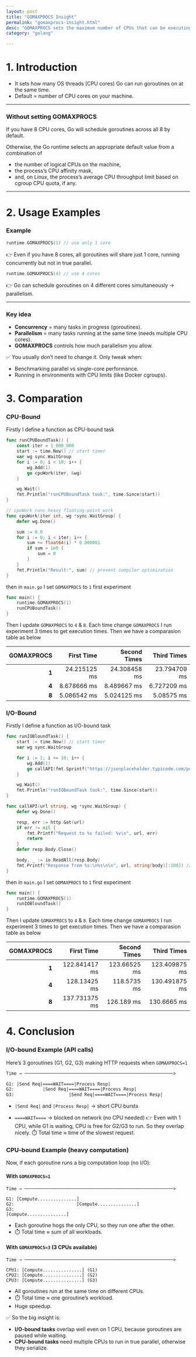 ```yaml
---
layout: post
title: "GOMAXPROCS Insight"
permalink: "gomaxprocs-insight.html"
desc: "GOMAXPROCS sets the maximum number of CPUs that can be executing simultaneously and returns the previous setting. If n < 1, it does not change the current setting."
category: "golang"

---
```


# 1. Introduction
- It sets how many OS threads (CPU cores) Go can run goroutines on at the same time.
- Default = number of CPU cores on your machine.

***

### Without setting GOMAXPROCS
If you have 8 CPU cores, Go will schedule goroutines across all 8 by default.

Otherwise, the Go runtime selects an appropriate default value from a combination of
- the number of logical CPUs on the machine,
- the process’s CPU affinity mask,
- and, on Linux, the process’s average CPU throughput limit based on cgroup CPU quota, if any.
***


# 2. Usage Examples
### Example

```go
runtime.GOMAXPROCS(1) // use only 1 core
```

👉 Even if you have 8 cores, all goroutines will share just 1 core, running concurrently but not in true parallel.

```go
runtime.GOMAXPROCS(4) // use 4 cores
```

👉 Go can schedule goroutines on 4 different cores simultaneously → parallelism.

***
### Key idea
- **Concurrency** = many tasks in progress (goroutines).
- **Parallelism** = many tasks running at the same time (needs multiple CPU cores).
- **GOMAXPROCS** controls how much parallelism you allow.

✅ You usually don’t need to change it.
Only tweak when:
- Benchmarking parallel vs single-core performance.
- Running in environments with CPU limits (like Docker cgroups).

# 3. Comparation
 
### CPU-Bound
Firstly I define a function as CPU-bound task
```go
func runCPUBoundTask() {
	const iter = 1_000_000
	start := time.Now() // start timer
	var wg sync.WaitGroup
	for i := 0; i < 10; i++ {
		wg.Add(1)
		go cpuWork(iter, &wg)
	}

	wg.Wait()
	fmt.Println("runCPUBoundTask took:", time.Since(start))
}

// cpuWork runs heavy floating-point work
func cpuWork(iter int, wg *sync.WaitGroup) {
	defer wg.Done()

	sum := 0.0
	for i := 0; i < iter; i++ {
		sum += float64(i) * 0.000001
		if sum > 1e9 {
			sum = 0
		}
	}
	fmt.Println("Result:", sum) // prevent compiler optimization
}
```

then in `main.go` I set `GOMAXPROCS` to `1` first experiment
```go
func main() {
	runtime.GOMAXPROCS(1)
	runCPUBoundTask()
}
```

Then I update `GOMAXPROCS` to `4` & `8`. Each time change `GOMAXPROCS` I run experiment 3 times to get execution times. Then we have a comparasion table as below

|        GOMAXPROCS|       First Time|      Second Times|     Third Times|
|-----------------:|----------------:|-----------------:|---------------:|
|             **1**|     24.215125 ms|      24.308458 ms|    23.794709 ms|
|             **4**|      8.678666 ms|       8.489667 ms|     6.727209 ms|
|             **8**|      5.086542 ms|       5.024125 ms|      5.08575 ms|

### I/O-Bound
Firstly I define a function as I/O-bound task
```go
func runIOBloundTask() {
	start := time.Now() // start timer
	var wg sync.WaitGroup

	for i := 1; i <= 10; i++ {
		wg.Add(1)
		go callAPI(fmt.Sprintf("https://jsonplaceholder.typicode.com/posts/%d", i), &wg)
	}

	wg.Wait()
	fmt.Println("runIOBoundTask took:", time.Since(start))
}

func callAPI(url string, wg *sync.WaitGroup) {
	defer wg.Done()

	resp, err := http.Get(url)
	if err != nil {
		fmt.Printf("Request to %s failed: %v\n", url, err)
		return
	}
	defer resp.Body.Close()

	body, _ := io.ReadAll(resp.Body)
	fmt.Printf("Response from %s:\n%s\n\n", url, string(body)[:100]) // Print first 100 chars
}
```

then in `main.go` I set `GOMAXPROCS` to `1` first experiment
```go
func main() {
	runtime.GOMAXPROCS(1)
	runIOBloundTask()
}
```

Then I update `GOMAXPROCS` to `4` & `8`. Each time change `GOMAXPROCS` I run experiment 3 times to get execution times. Then we have a comparasion table as below

|        GOMAXPROCS|       First Time|      Second Times|     Third Times|
|-----------------:|----------------:|-----------------:|---------------:|
|             **1**|    122.841417 ms|      123.66525 ms|   123.409875 ms|
|             **4**|     128.13425 ms|       118.5735 ms|   130.491875 ms|
|             **8**|    137.731375 ms|        126.189 ms|     130.6665 ms|


# 4. Conclusion
### I/O-bound Example (API calls)
Here’s 3 goroutines (G1, G2, G3) making HTTP requests when `GOMAXPROCS=1`
```perl
Time → ─────────────────────────────────────────────────────────>

G1: |Send Req|====WAIT====|Process Resp|
G2:           |Send Req|====WAIT====|Process Resp|
G3:                     |Send Req|====WAIT====|Process Resp|
```
- `|Send Req|` and `|Process Resp|` → short CPU bursts

- `====WAIT====` → blocked on network (no CPU needed)
👉 Even with 1 CPU, while G1 is waiting, CPU is free for G2/G3 to run.
So they overlap nicely.
⏱️ Total time ≈ time of the slowest request.

### CPU-bound Example (heavy computation)
Now, if each goroutine runs a big computation loop (no I/O):

#### With `GOMAXPROCS=1`
```less
Time → ─────────────────────────────────────────────────────────>

G1: [Compute...............]
G2:                        [Compute...............]
G3:                                             [Compute...............]
```
- Each goroutine hogs the only CPU, so they run one after the other.
- ⏱️ Total time ≈ sum of all workloads.

#### With `GOMAXPROCS=3` (3 CPUs available)
```less
Time → ─────────────────────────────────────────────────────────>

CPU1: [Compute...............] (G1)
CPU2: [Compute...............] (G2)
CPU3: [Compute...............] (G3)
```
- All goroutines run at the same time on different CPUs.
- ⏱️ Total time ≈ one goroutine’s workload.
- Huge speedup.

✅ So the big insight is:
- **I/O-bound tasks** overlap well even on 1 CPU, because goroutines are paused while waiting.
- **CPU-bound tasks** need multiple CPUs to run in true parallel, otherwise they serialize.